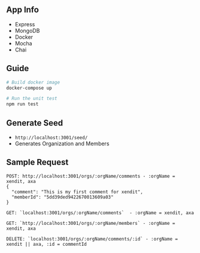 ## App Info

- Express
- MongoDB
- Docker
- Mocha
- Chai

## Guide

```bash
# Build docker image
docker-compose up

# Run the unit test
npm run test
```

## Generate Seed

- `http://localhost:3001/seed/`
- Generates Organization and Members


## Sample Request

```
POST: http://localhost:3001/orgs/:orgName/comments - :orgName = xendit, axa
{
  "comment": "This is my first comment for xendit",
  "memberId": "5dd39ded9422670013609a03"
}
```
```
GET: `localhost:3001/orgs/:orgName/comments`  - :orgName = xendit, axa
```

```
GET: `http://localhost:3001/orgs/:orgName/members` - :orgName = xendit, axa
```

```
DELETE: `localhost:3001/orgs/:orgName/comments/:id` - :orgName = xendit || axa, :id = commentId
```



